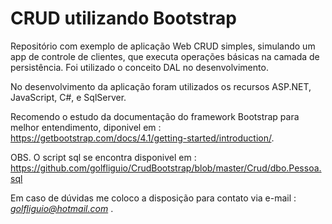 <h1>CRUD utilizando Bootstrap</H1>


<p>Repositório com exemplo de aplicação Web CRUD simples, simulando um app de controle de clientes, que executa operações básicas na camada de persistência. Foi utilizado o conceito DAL no desenvolvimento.</p>

No desenvolvimento da aplicação foram utilizados os recursos ASP.NET, JavaScript, C#, e SqlServer.


Recomendo o estudo da documentação do framework Bootstrap para melhor entendimento, diponivel em :  https://getbootstrap.com/docs/4.1/getting-started/introduction/.

 

OBS. O script sql se encontra disponivel em : https://github.com/golfliguio/CrudBootstrap/blob/master/Crud/dbo.Pessoa.sql

Em caso de dúvidas me coloco a disposição para contato via e-mail :  *golfliguio@hotmail.com* . 
